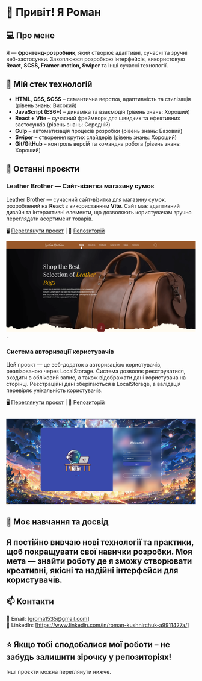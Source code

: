 # 👋 Привіт! Я Роман

## 💻 Про мене
Я — **фронтенд-розробник**, який створює адаптивні, сучасні та зручні веб-застосунки. Захоплююся розробкою інтерфейсів, використовую **React, SCSS, Framer-motion, Swiper** та інші сучасні технології.

## 🚀 Мій стек технологій
- **HTML, CSS, SCSS** – семантична верстка, адаптивність та стилізація (рівень знань: Високий)
- **JavaScript (ES6+)** – динаміка та взаємодія (рівень знань: Хороший)
- **React + Vite** – сучасний фреймворк для швидких та ефективних застосунків (рівень знань: Середній)
- **Gulp** – автоматизація процесів розробки (рівень знань: Базовий)
- **Swiper** – створення крутих слайдерів (рівень знань: Хороший)
- **Git/GitHub** – контроль версій та командна робота (рівень знань: Хороший)

## 📌 Останні проєкти

### **Leather Brother** — Сайт-візитка магазину сумок

Leather Brother — сучасний сайт-візитка для магазину сумок, розроблений на **React** з використанням **Vite**. Сайт має адаптивний дизайн та інтерактивні елементи, що дозволяють користувачам зручно переглядати асортимент товарів.

🖥️ [Переглянути проєкт](https://ormd.github.io/leather-brothers-shop/) | 📂 [Репозиторій](https://github.com/OrmD/leather-brothers-shop)

![Leather Brother](Leather-Brothers.png). 

### **Система авторизації користувачів**

Цей проєкт — це веб-додаток з авторизацією користувачів, реалізованою через LocalStorage. Система дозволяє реєструватися, входити в обліковий запис, а також відображати дані користувача на сторінці. Реєстраційні дані зберігаються в LocalStorage, а валідація перевіряє унікальність користувачів.

🖥️ [Переглянути проєкт](https://ormd.github.io/Authorization-site/) | 📂 [Репозиторій](https://github.com/OrmD/Authorization-site)

![Система авторизації](authorization-site.png) 
---
## 🌱 Моє навчання та досвід

Я постійно вивчаю нові технології та практики, щоб покращувати свої навички розробки. Моя мета — знайти роботу де я зможу створювати креативні, якісні та надійні інтерфейси для користувачів.
---
## 📫 Контакти
📧 Email: [groma1535@gmail.com]  
💼 LinkedIn: [https://www.linkedin.com/in/roman-kushnirchuk-a9911427a/]  

⭐ Якщо тобі сподобалися мої роботи – не забудь залишити зірочку у репозиторіях!
---
Інші проєкти можна переглянути нижче.
